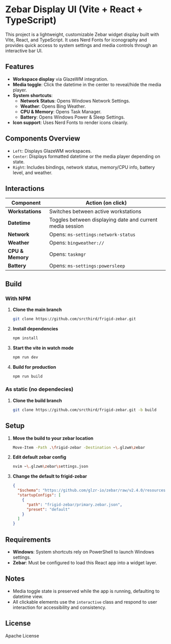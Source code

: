 # Zebar Display UI (Vite + React + TypeScript)

This project is a lightweight, customizable Zebar widget display built with Vite, React, and TypeScript. It uses Nerd Fonts for iconography and provides quick access to system settings and media controls through an interactive bar UI.

## Features

- **Workspace display** via GlazeWM integration.
- **Media toggle**: Click the datetime in the center to reveal/hide the media player.
- **System shortcuts**:
  - **Network Status**: Opens Windows Network Settings.
  - **Weather**: Opens Bing Weather.
  - **CPU & Memory**: Opens Task Manager.
  - **Battery**: Opens Windows Power & Sleep Settings.
- **Icon support**: Uses Nerd Fonts to render icons cleanly.

## Components Overview

- `Left`: Displays GlazeWM workspaces.
- `Center`: Displays formatted datetime or the media player depending on state.
- `Right`: Includes bindings, network status, memory/CPU info, battery level, and weather.

## Interactions

| Component          | Action (on click)                                         |
|--------------------|-----------------------------------------------------------|
| **Workstations**   | Switches between active workstations                      |
| **Datetime**       | Toggles between displaying date and current media session |
| **Network**        | Opens: `ms-settings:network-status`                       |
| **Weather**        | Opens: `bingweather://`                                   |
| **CPU & Memory**   | Opens: `taskmgr`                                          |
| **Battery**        | Opens: `ms-settings:powersleep`                           |

## Build

### With NPM
1. **Clone the main branch**
    ```bash
    git clone https://github.com/srcthird/frigid-zebar.git
    ```

2. **Install dependencies**
   ```bash
   npm install
   ```

3. **Start the vite in watch mode**
   ```bash
   npm run dev
   ```

4. **Build for production**
   ```bash
   npm run build
   ```

### As static (no dependecies)
1. **Clone the build branch**
    ```bash
    git clone https://github.com/srcthird/frigid-zebar.git -b build
    ```

## Setup

1. **Move the build to your zebar location**
    ```bash
    Move-Item -Path .\frigid-zebar -Destination ~\.glzwm\zebar
    ```

2. **Edit default zebar config**
    ```bash
    nvim ~\.glzwm\zebar\settings.json
    ```

3. **Change the default to frigid-zebar**
    ```json
    {
      "$schema": "https://github.com/glzr-io/zebar/raw/v2.4.0/resources/settings-schema.json",
      "startupConfigs": [
        {
          "path": "frigid-zebar/primary.zebar.json",
          "preset": "default"
        }
      ]
    }
    ```

## Requirements

- **Windows**: System shortcuts rely on PowerShell to launch Windows settings.
- **Zebar**: Must be configured to load this React app into a widget layer.

## Notes

- Media toggle state is preserved while the app is running, defaulting to datetime view.
- All clickable elements use the `interactive` class and respond to user interaction for accessibility and consistency.

## License

Apache License
